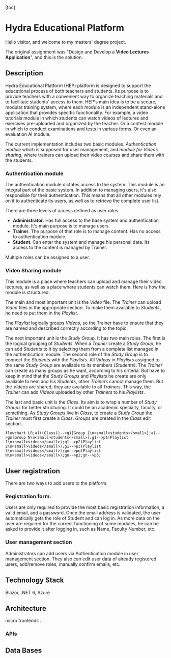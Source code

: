 [toc]

# Hydra Educational Platform

Hello visitor, and welcome to my masters' degree project. 

Тhe original assignment was "Design and Develop a **Video Lectures Application**", and this is the solution.

## Description

Hydra Educational Platform (HEP) platform is designed to support the educational process of both teachers and students. Its purpose is to provide teachers with a convenient way to organize teaching materials and to facilitate students' access to them.  HEP's main idea is to be a secure, modular training system, where each module is an independent stand-alone application that provides specific functionality. For example, a video tutorials module in which students can watch videos of lectures and exercises pre-uploaded and organized by the teacher. Or a contest  module in which to conduct examinations and tests in various forms. Or even an evaluation AI module. 

The current implementation includes two basic modules. *Authentication module* which is supposed for user management, and *module for Videos sharing*, where trainers can upload their video courses and share them with the students.

### Authentication module

The authentication module dictates access to the system. This module is an integral part of the basic system. In addition to managing users, it's also responsible for their authentication. This means that all other modules rely on it to authenticate its users, as well as to retrieve the complete user list.  

There are three levels of access defined as user roles.

- **Administrator**. Has full access to the base system and authentication module. It's main purpose is to manage users. 
- **Trainer**. The purpose of that role is to manage content. Has no access to authentication module. 
- **Student**. Can enter the system and manage his personal data. Its access to the content is managed by Trainer.

Multiple roles can be assigned to a user.

### Video Sharing module

This module is a place where teachers can upload and manage their video lectures, as well as a place where students can watch them. Here is how the module is structured.

The main and most important unit is the *Video* file. The *Trainer* can upload *Video* files in the appropriate section. To make them available to *Students*, he need to put them in the *Playlist*.

The *Playlist* logically groups *Videos*, so the Trainer have to ensure that they are named and described correctly according to the topic.

The next important unit is the *Study Group*. It has two main roles. The first is the logical grouping of *Students*. When a *Trainer* create a *Study Group*, he can add *Students* to it by selecting them from a complete list managed in the authentication module. The second role of the *Study Group* is to connect the *Students* with the *Playlists*. All *Videos* in *Playlists* assigned to the same *Study Group* are available to its members *(Students)*. The *Trainer* can create as many groups as he want, according to his criteria. But have to keep in mind that the *Study Groups* and *Playlists* he create are only available to hem and his *Students*, other *Trainers* cannot manage them. But the *Videos* are shared, they are available to all *Trainers*. This way, the *Trainer* can add *Videos* uploaded by other *Trainers* to his *Playlists*.

The last and basic unit is the *Class*. Its aim is to wrap a number of *Study Groups* for better structuring. It could be an academic specialty, faculty, or something. Аs *Study Groups* live in *Class*, to create a *Study Group* the *Trainer* must first create a *Class*. *Groups* are created in the *Class* edit section.

```mermaid
flowchart LR;a1((Class))-->g1[Group 1\n<small>students</small>];a1-->gn[Group N\n<small>students</small>];g1-->p1(Playlist 1\n<small>videos</small>);g1-->p2(Playlist 2\n<small>videos</small>);g1-->p3(Playlist 3\n<small>videos</small>);gn-->pn(Playlist N\n<small>videos</small>);gn-->p2;gn-->p3;
```



## User registration

There are two ways to add users to the platform.

### Registration form. 

Users are only required to provide the most basic registration information, a valid email, and a password. Once the email address is validated, the user automatically gets the role of Student and can log in. As more data on the user are required for the correct functioning of some modules, he can be asked to provide it after logging in, such as Name, Faculty Number, etc. 

### User management section

Administrators can add users via Authentication module in user management section. They also can edit user data of already registered users, add/remove roles, manually confirm emails, etc.



## Technology Stack

Blazor, .NET 6, Azure

## Architecture

micro frontends ...

### APIs

## Data Bases

